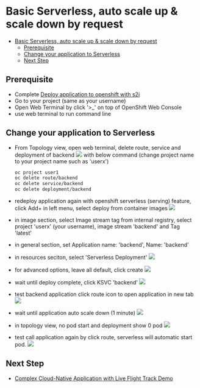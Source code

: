 # Basic Serverless, auto scale up & scale down by request
<!-- TOC -->

- [Basic Serverless, auto scale up & scale down by request](#basic-serverless-auto-scale-up--scale-down-by-request)
  - [Prerequisite](#prerequisite)
  - [Change your application to Serverless](#change-your-application-to-serverless)
  - [Next Step](#next-step)

<!-- /TOC -->
## Prerequisite
- Complete [Deploy application to openshift with s2i](deploywiths2i.md)
- Go to your project (same as your username)
- Open Web Terminal by click '>_' on top of OpenShift Web Console
- use web terminal to run command line

## Change your application to Serverless
- From Topology view, open web terminal, delete route, service and deployment of backend
  ![](images/serverless_1.png)
  with below command (change project name to your project name such as 'userx')
  ```bash
  oc project user1
  oc delete route/backend
  oc delete service/backend
  oc delete deployment/backend
  ```

- redeploy application again with openshift serverless (serving) feature, click Add+ in left menu, select deploy from container images
  ![](images/serverless_2.png)

- in image section, select Image stream tag from internal registry, select project 'userx' (your username), image stream 'backend' and Tag 'latest'
- in general section, set Application name: 'backend', Name: 'backend'
- in resources seciton, select 'Serverless Deployment'
  ![](images/serverless_3.png)
- for advanced options, leave all default, click create
  ![](images/serverless_4.png)
- wait until deploy complete, click KSVC 'backend'
  ![](images/serverless_5.png)
- test backend application click route icon to open application in new tab
  ![](images/serverless_6.png)
- wait until application auto scale down (1 minute)
  ![](images/serverless_7.png)
- in topology view, no pod start and deployment show 0 pod
  ![](images/serverless_8.png)
- test call application again by click route, serverless will automatic start pod.
  ![](images/serverless_9.png)

## Next Step
- [Complex Cloud-Native Application with Live Flight Track Demo](liveflight.md)




